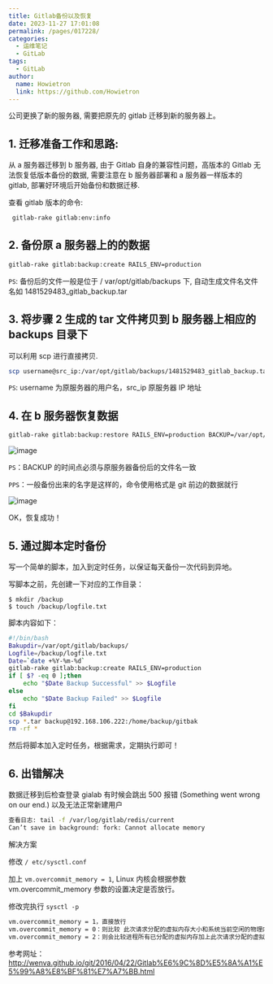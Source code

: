 ```yaml
---
title: Gitlab备份以及恢复
date: 2023-11-27 17:01:08
permalink: /pages/017228/
categories:
  - 运维笔记
  - GitLab
tags:
  - GitLab
author: 
  name: Howietron
  link: https://github.com/Howietron
---
```

公司更换了新的服务器, 需要把原先的 gitlab 迁移到新的服务器上。



## 1. 迁移准备工作和思路:



从 a 服务器迁移到 b 服务器, 由于 Gitlab 自身的兼容性问题，高版本的 Gitlab 无法恢复低版本备份的数据, 需要注意在 b 服务器部署和 a 服务器一样版本的 gitlab, 部署好环境后开始备份和数据迁移.



查看 gitlab 版本的命令:



```sh
 gitlab-rake gitlab:env:info
```



## 2. 备份原 a 服务器上的的数据



```sh
gitlab-rake gitlab:backup:create RAILS_ENV=production
```



`PS`: 备份后的文件一般是位于 / var/opt/gitlab/backups 下, 自动生成文件名文件名如 1481529483_gitlab_backup.tar



## 3. 将步骤 2 生成的 tar 文件拷贝到 b 服务器上相应的 backups 目录下



可以利用 scp 进行直接拷贝.



```sh
scp username@src_ip:/var/opt/gitlab/backups/1481529483_gitlab_backup.tar /var/opt/gitlab/backups  
```



`PS`: username 为原服务器的用户名，src_ip 原服务器 IP 地址



## 4. 在 b 服务器恢复数据



```sh
gitlab-rake gitlab:backup:restore RAILS_ENV=production BACKUP=/var/opt/gitlab/backups/1511876879_2017_11_28_10.1.0
```





![image](http://t.eryajf.net/imgs/2021/09/6a6550e2aa820412.jpg)





`PS`：BACKUP 的时间点必须与原服务器备份后的文件名一致



`PPS`：一般备份出来的名字是这样的，命令使用格式是 git 前边的数据就行





![image](http://t.eryajf.net/imgs/2021/09/1f40764cc2ed240a.jpg)





OK，恢复成功！



## 5. 通过脚本定时备份



写一个简单的脚本，加入到定时任务，以保证每天备份一次代码到异地。



写脚本之前，先创建一下对应的工作目录：



```
$ mkdir /backup
$ touch /backup/logfile.txt
```



脚本内容如下：



```sh
#!/bin/bash
Bakupdir=/var/opt/gitlab/backups/
Logfile=/backup/logfile.txt
Date=`date +%Y-%m-%d`
gitlab-rake gitlab:backup:create RAILS_ENV=production
if [ $? -eq 0 ];then
    echo "$Date Backup Successful" >> $Logfile
else
    echo "$Date Backup Failed" >> $Logfile
fi
cd $Bakupdir
scp *.tar backup@192.168.106.222:/home/backup/gitbak
rm -rf *
```



然后将脚本加入定时任务，根据需求，定期执行即可！



## 6. 出错解决



数据迁移到后检查登录 gialab 有时候会跳出 500 报错 (Something went wrong on our end.) 以及无法正常新建用户

```sh
查看日志: tail -f /var/log/gitlab/redis/current
Can’t save in background: fork: Cannot allocate memory
```



解决方案



修改 `/ etc/sysctl.conf`



加上 `vm.overcommit_memory = 1`, Linux 内核会根据参数 vm.overcommit_memory 参数的设置决定是否放行。



修改完执行 `sysctl -p`



```sh
vm.overcommit_memory = 1，直接放行
vm.overcommit_memory = 0：则比较 此次请求分配的虚拟内存大小和系统当前空闲的物理内存加上 swap，决定是否放行。
vm.overcommit_memory = 2：则会比较进程所有已分配的虚拟内存加上此次请求分配的虚拟内
```



参考网址：http://wenva.github.io/git/2016/04/22/Gitlab%E6%9C%8D%E5%8A%A1%E5%99%A8%E8%BF%81%E7%A7%BB.html